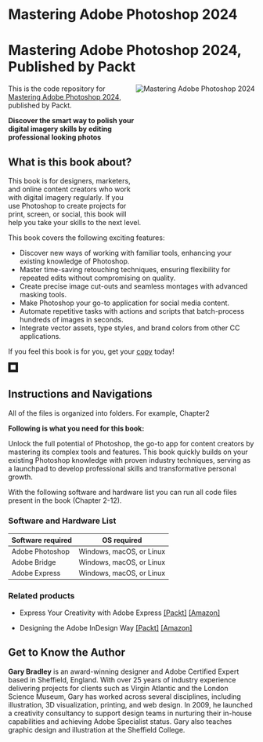 # Mastering Adobe Photoshop 2024
# Mastering Adobe Photoshop 2024, Published by Packt

<a href="https://www.packtpub.com/product/mastering-adobe-photoshop-2024/9781838822019"><img src="https://static.packt-cdn.com/products/9781838822019/cover/smaller" alt="Mastering Adobe Photoshop 2024" height="256px" align="right"></a>

This is the code repository for [Mastering Adobe Photoshop 2024](https://www.packtpub.com/product/mastering-adobe-photoshop-2024/9781838822019), published by Packt.

**Discover the smart way to polish your digital imagery skills by editing professional looking photos**

## What is this book about?

This book is for designers, marketers, and online content creators who work with digital imagery regularly. If you use Photoshop to create projects for print, screen, or social, this book will help you take your skills to the next level.	

This book covers the following exciting features:

* Discover new ways of working with familiar tools, enhancing your existing knowledge of Photoshop.
* Master time-saving retouching techniques, ensuring flexibility for repeated edits without compromising on quality.
* Create precise image cut-outs and seamless montages with advanced masking tools.
* Make Photoshop your go-to application for social media content.
* Automate repetitive tasks with actions and scripts that batch-process hundreds of images in seconds.
* Integrate vector assets, type styles, and brand colors from other CC applications.
  
If you feel this book is for you, get your [copy](https://www.amazon.com/https://www.amazon.com/Mastering-Adobe-Photoshop-2024-professional/dp/1838822011) today!

<a href="https://www.packtpub.com/?utm_source=github&utm_medium=banner&utm_campaign=GitHubBanner"><img src="https://raw.githubusercontent.com/PacktPublishing/GitHub/master/GitHub.png" 
alt="https://www.packtpub.com/" border="5" /></a>

## Instructions and Navigations
All of the files is organized into folders. For example, Chapter2


**Following is what you need for this book:**

Unlock the full potential of Photoshop, the go-to app for content creators by mastering its complex tools and features. This book quickly builds on your existing Photoshop knowledge with proven industry techniques, serving as a launchpad to develop professional skills and transformative personal growth.

With the following software and hardware list you can run all code files present in the book (Chapter 2-12).

### Software and Hardware List
| Software required                    | OS required                         |
| ------------------------------------ | ----------------------------------- |
| Adobe Photoshop                      | Windows, macOS, or Linux            |
| Adobe Bridge                         | Windows, macOS, or Linux            |
| Adobe Express                        | Windows, macOS, or Linux            |


### Related products <Other books you may enjoy>
* Express Your Creativity with Adobe Express [[Packt]](https://www.packtpub.com/product/express-your-creativity-with-adobe-express/9781803237749) [[Amazon]](https://www.amazon.com/Express-Your-Creativity-Adobe-captivating/dp/1803237740)

* Designing the Adobe InDesign Way [[Packt]](https://www.packtpub.com/product/designing-the-adobe-indesign-way/9781801074438) [[Amazon]](https://www.amazon.com/Designing-Adobe-InDesign-Way-professional/dp/1801074437)

## Get to Know the Author
**Gary Bradley** is an award-winning designer and Adobe Certified Expert based in Sheffield, England. With over 25 years of industry experience delivering projects for clients such as Virgin Atlantic and the London Science Museum, Gary has worked across several disciplines, including illustration, 3D visualization, printing, and web design. In 2009, he launched a creativity consultancy to support design teams in nurturing their in-house capabilities and achieving Adobe Specialist status. Gary also teaches graphic design and illustration at the Sheffield College.	
  
